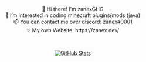 
<p align="center">👋 Hi there! I'm zanexGHG <br> 👀 I’m interested in coding minecraft plugins/mods (java) <br> 📫 You can contact me over discord: zanex#0001 <br> ✨ My own Website: https://zanex.dev/</p>

<br>

<p align="center">  
  <a href="https://github.com/zanexGHG">
    <img alt="GitHub Stats" src="https://github-readme-streak-stats.herokuapp.com?user=zanexGHG&theme=transparent&hide_border=true&border_radius=0"/>
  </a>
</p>
